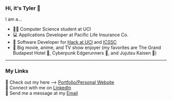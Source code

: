 ### Hi, it's Tyler 👋

I am a...
- 🧑‍🎓 Computer Science student at UCI
- 💻 Applications Developer at Pacific Life Insurance Co.
- 🚀 Software Developer for [Hack at UCI](https://hack.ics.uci.edu/) and [ICSSC](https://studentcouncil.ics.uci.edu/)
- 🎥 Big movie, anime, and TV show enjoyer (my favorites are The Grand Budapest Hotel 🏨, Cyberpunk Edgerunners 🔫, and Jujutsu Kaisen 🥋)

---
### My Links

🧊 Check out my here  -->  [Portfolio/Personal Website](https://read.cv/taiyu )  
💼 Connect with me on [LinkedIn](https://www.linkedin.com/in/tyler-yu-13928b1b1/)  
💌 Send me a message at my [Email](tyler.y.yu@gmail.com)  



<!--
**tyleryy/tyleryy** is a ✨ _special_ ✨ repository because its `README.md` (this file) appears on your GitHub profile.

Here are some ideas to get you started:

- 🔭 I’m currently working on ...
- 🌱 I’m currently learning ...
- 👯 I’m looking to collaborate on ...
- 🤔 I’m looking for help with ...
- 💬 Ask me about ...
- 📫 How to reach me: ...
- 😄 Pronouns: ...
- ⚡ Fun fact: ...
-->
